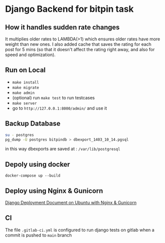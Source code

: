 # Django Backend for bitpin task

## How it handles sudden rate changes

It multiplies older rates to LAMBDA(>1) which ensures older rates have more weight than new ones. I also added cache
that saves the rating for each post for 5 mins (so that it doesn't affect the rating right away, and also for speed and
optimization).

## Run on Local

- `make install`
- `make migrate`
- `make admin`
- (optional) run `make test` to run testcases
- `make server`
- go to `http://127.0.0.1:8000/admin/` and use it


## Backup Database
```bash
su - postgres
pg_dump -U postgres bitpindb > dbexport_1403_10_14.pgsql
```
in this way dbexports are saved at : `/var/lib/postgresql`

## Depoly using docker
`docker-compose up --build`

## Deploy using Nginx & Gunicorn
[Django Deployment Document on Ubuntu with Nginx & Gunicorn](./Deploy.md)

## CI 
The file `.gitlab-ci.yml` is configured to run django tests on gitlab when a commit is pushed to `main` branch
